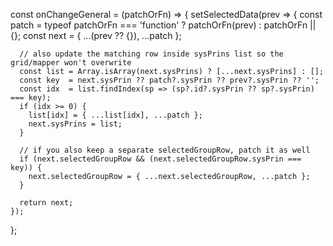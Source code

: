  const onChangeGeneral = (patchOrFn) => {
    setSelectedData(prev => {
      const patch = typeof patchOrFn === 'function' ? patchOrFn(prev) : patchOrFn || {};
      const next  = { ...(prev ?? {}), ...patch };

      // also update the matching row inside sysPrins list so the grid/mapper won't overwrite
      const list = Array.isArray(next.sysPrins) ? [...next.sysPrins] : [];
      const key  = next.sysPrin ?? patch?.sysPrin ?? prev?.sysPrin ?? '';
      const idx  = list.findIndex(sp => (sp?.id?.sysPrin ?? sp?.sysPrin) === key);
      if (idx >= 0) {
        list[idx] = { ...list[idx], ...patch };
        next.sysPrins = list;
      }

      // if you also keep a separate selectedGroupRow, patch it as well
      if (next.selectedGroupRow && (next.selectedGroupRow.sysPrin === key)) {
        next.selectedGroupRow = { ...next.selectedGroupRow, ...patch };
      }

      return next;
    });
  };
